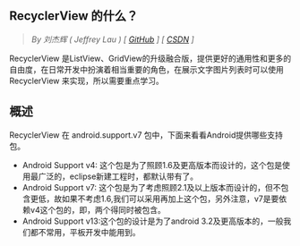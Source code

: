 ## RecyclerView 的什么？

> *By 刘杰辉 ( Jeffrey Lau ) [ [GitHub](https://github.com/jeffreylau7) ] [ [CSDN](http://blog.csdn.net/jeffreylau7) ]*

RecyclerView 是ListView、GridView的升级融合版，提供更好的通用性和更多的自由度，在日常开发中扮演着相当重要的角色，在展示文字图片列表时可以使用RecyclerView 来实现，所以需要重点学习。

## 概述

RecyclerView 在 android.support.v7 包中，下面来看看Android提供哪些支持包。

- Android Support v4:  这个包是为了照顾1.6及更高版本而设计的，这个包是使用最广泛的，eclipse新建工程时，都默认带有了。
- Android Support v7:  这个包是为了考虑照顾2.1及以上版本而设计的，但不包含更低，故如果不考虑1.6,我们可以采用再加上这个包，另外注意，v7是要依赖v4这个包的，即，两个得同时被包含。
- Android Support v13:这个包的设计是为了android 3.2及更高版本的，一般我们都不常用，平板开发中能用到。



